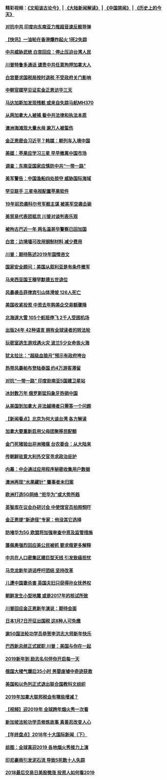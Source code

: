 #### 精彩视频：[《文昭谈古论今》](https://github.com/gfw-breaker/wenzhao/blob/master/README.md?t=01081230) | [《大陆新闻解读》](https://github.com/gfw-breaker/ntdtv-comedy/blob/master/README.md?t=01081230) | [《中国禁闻》](https://github.com/gfw-breaker/ntdtv-news/blob/master/README.md?t=01081230) | [《历史上的今天》](https://github.com/gfw-breaker/today-in-history/blob/master/README.md?t=01081230) 

#### [对抗中共 印度向东南亚力推超音速反舰导弹](../pages/nsc418/n10961169.md?t=01081230) 

#### [【快讯】一油轮在香港爆炸起火 1死2失踪](../pages/nsc418/n10961201.md?t=01081230) 

#### [中共威胁武统 白宫回应：停止压迫台湾人民](../pages/nsc418/n10961171.md?t=01081230) 

#### [川普特鲁多通话 谴责中共任意拘押加拿大人](../pages/nsc418/n10960793.md?t=01081230) 

#### [白宫要求国税局按时退税 不受政府关门影响](../pages/nsc418/n10960626.md?t=01081230) 

#### [中朝官媒罕见证实金正恩访华三天](../pages/nsc418/n10960336.md?t=01081230) 

#### [马达加斯加发现残骸 或来自失踪马航MH370](../pages/nsc418/n10960114.md?t=01081230) 

#### [从两加拿大人被捕 看中共法律和执法本质](../pages/nsc418/n10960250.md?t=01081230) 

#### [澳洲海滩现大量水母 逾万人被蜇伤](../pages/nsc418/n10959898.md?t=01081230) 

#### [金正恩密会习近平？韩媒：朝列车入境中国](../pages/nsc418/n10959856.md?t=01081230) 

#### [美媒：苹果应学习三星 早早撤离中国市场](../pages/nsc418/n10958930.md?t=01081230) 

#### [调查：东南亚国家应慎防中共“一带一路”](../pages/nsc418/n10959261.md?t=01081230) 

#### [美军警告：中国渔船四处掠夺 威胁国际海域](../pages/nsc418/n10959047.md?t=01081230) 

#### [罕见联手 三星电视配置苹果软件](../pages/nsc418/n10958192.md?t=01081230) 

#### [19年前恐袭科尔号军舰主谋 被美军空袭击毙](../pages/nsc418/n10958692.md?t=01081230) 

#### [美贸易代表团抵京 川普对谈判表乐观](../pages/nsc418/n10957808.md?t=01081230) 

#### [被拘古巴近一年 两名温哥华警察已回加国](../pages/nsc418/n10957967.md?t=01081230) 

#### [白宫：边境墙可改用钢制材料 减少费用](../pages/nsc418/n10957898.md?t=01081230) 

#### [川普：期待陈述2019年国情咨文](../pages/nsc418/n10957830.md?t=01081230) 

#### [国家安全顾问：美国从叙利亚是有条件撤军](../pages/nsc418/n10957696.md?t=01081230) 

#### [马来西亚国王穆罕默德五世退位](../pages/nsc418/n10957673.md?t=01081230) 

#### [风暴袭击菲律宾引山体滑坡 126人死亡](../pages/nsc418/n10957562.md?t=01081230) 

#### [美国收紧投资 中资去年购美企交易额骤降](../pages/nsc418/n10956141.md?t=01081230) 

#### [北海道大雪 105个航班停飞 2千人受困机场](../pages/nsc418/n10957312.md?t=01081230) 

#### [出版24年 42种语言 拥有全球读者的转法轮](../pages/nsc418/n10955468.md?t=01081230) 

#### [玩密室逃生游戏遇火灾 波兰5少女命丧火海](../pages/nsc418/n10955350.md?t=01081230) 

#### [犹太拉比：“超级血狼月”预示有政府垮台](../pages/nsc418/n10954999.md?t=01081230) 

#### [热带风暴帕布登陆泰国 约4万游客滞留](../pages/nsc418/n10953704.md?t=01081230) 

#### [对抗“一带一路” 印度助南亚5国建卫星站](../pages/nsc418/n10953085.md?t=01081230) 

#### [冰封数万年 俄罗斯猛犸象牙热销中国](../pages/nsc418/n10952945.md?t=01081230) 

#### [从美国到加拿大 非法越境者只需答一个问题](../pages/nsc418/n10952107.md?t=01081230) 

#### [【新闻看点】北京为何大谈台湾 各方解读](../pages/nsc418/n10951577.md?t=01081230) 

#### [加拿大要重新启用父母团聚移民配额](../pages/nsc418/n10951623.md?t=01081230) 

#### [金门死猪验出非洲猪瘟 台农委会：从大陆来](../pages/nsc418/n10950871.md?t=01081230) 

#### [传朝鲜驻意大利外交官寻求政治庇护](../pages/nsc418/n10950043.md?t=01081230) 

#### [内幕：中企通过应用程序秘密收集用户数据](../pages/nsc418/n10949869.md?t=01081230) 

#### [澳洲再现“水果藏针” 肇事者未归案](../pages/nsc418/n10949734.md?t=01081230) 

#### [欧洲打造5G网络 “拒华为”或大势所趋](../pages/nsc418/n10944741.md?t=01081230) 

#### [英智库在议会办研讨会 中使馆官员拍照恫吓](../pages/nsc418/n10949621.md?t=01081230) 

#### [金正恩提“新途径”专家：他没其它选择](../pages/nsc418/n10949644.md?t=01081230) 

#### [防堵华为5G 欧盟将加强审查中资及监管措施](../pages/nsc418/n10949397.md?t=01081230) 

#### [蓬佩奥强烈回应美公民被抓 要求俄更多解释](../pages/nsc418/n10949408.md?t=01081230) 

#### [中共在人口密集区建巨型天线 引发致癌担忧](../pages/nsc418/n10949221.md?t=01081230) 

#### [马克龙新年讲话呼吁团结 坚持改革](../pages/nsc418/n10947012.md?t=01081230) 

#### [儿遭中国妻杀害 英国夫妇只获得孙女抚养权](../pages/nsc418/n10947962.md?t=01081230) 

#### [朝鲜发生小型地震 或是2017年的核试所致](../pages/nsc418/n10948016.md?t=01081230) 

#### [川普回应金正恩新年演说：期待会面](../pages/nsc418/n10947826.md?t=01081230) 

#### [日本1月7日开征出国税 这8种人可免缴](../pages/nsc418/n10947821.md?t=01081230) 

#### [逾50国法轮功学员恭贺李洪志大师新年快乐](../pages/nsc418/n10922625.md?t=01081230) 

#### [巴西新总统正式就职 川普：美国与你在一起](../pages/nsc418/n10947092.md?t=01081230) 

#### [2019新年到 励志名句伴你开启每一天](../pages/nsc418/n10946988.md?t=01081230) 

#### [俄国大楼气爆后35小时 男婴废墟中奇迹获救](../pages/nsc418/n10946967.md?t=01081230) 

#### [美国和以色列正式退出联合国教科文组织](../pages/nsc418/n10946960.md?t=01081230) 

#### [2019年加拿大联邦税会有哪些增减？](../pages/nsc418/n10946693.md?t=01081230) 

#### [【视频】迎2019年 全球跨年烟火秀一次看](../pages/nsc418/n10946627.md?t=01081230) 

#### [新加坡法轮功学员修炼故事 真善忍改变人心](../pages/nsc418/n10946163.md?t=01081230) 

#### [【年终盘点】2018年十大国际新闻（下）](../pages/nsc418/n10925458.md?t=01081230) 

#### [组图：全球喜迎2019 各地烟火秀接力上演](../pages/nsc418/n10945584.md?t=01081230) 

#### [印尼豪雨引发泥石流 导致5死数十人失踪](../pages/nsc418/n10945409.md?t=01081230) 

#### [2018最后交易日美股微涨 投资人如何看2019](../pages/nsc418/n10944797.md?t=01081230) 

